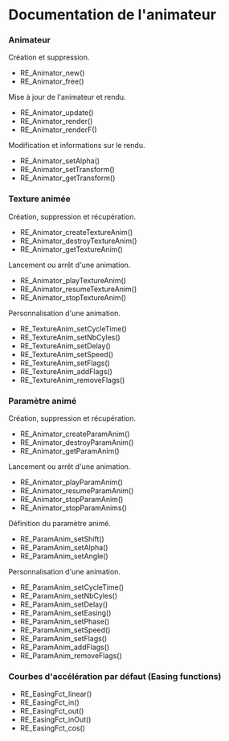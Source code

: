 # Documentation de l'animateur

### Animateur

Création et suppression.

- RE_Animator_new()
- RE_Animator_free()

Mise à jour de l'animateur et rendu.

- RE_Animator_update()
- RE_Animator_render()
- RE_Animator_renderF()

Modification et informations sur le rendu.

- RE_Animator_setAlpha()
- RE_Animator_setTransform()
- RE_Animator_getTransform()

### Texture animée

Création, suppression et récupération.

- RE_Animator_createTextureAnim()
- RE_Animator_destroyTextureAnim()
- RE_Animator_getTextureAnim()

Lancement ou arrêt d'une animation.

- RE_Animator_playTextureAnim()
- RE_Animator_resumeTextureAnim()
- RE_Animator_stopTextureAnim()

Personnalisation d'une animation.

- RE_TextureAnim_setCycleTime()
- RE_TextureAnim_setNbCyles()
- RE_TextureAnim_setDelay()
- RE_TextureAnim_setSpeed()
- RE_TextureAnim_setFlags()
- RE_TextureAnim_addFlags()
- RE_TextureAnim_removeFlags()

### Paramètre animé

Création, suppression et récupération.

- RE_Animator_createParamAnim()
- RE_Animator_destroyParamAnim()
- RE_Animator_getParamAnim()

Lancement ou arrêt d'une animation.

- RE_Animator_playParamAnim()
- RE_Animator_resumeParamAnim()
- RE_Animator_stopParamAnim()
- RE_Animator_stopParamAnims()

Définition du paramètre animé.

- RE_ParamAnim_setShift()
- RE_ParamAnim_setAlpha()
- RE_ParamAnim_setAngle()

Personnalisation d'une animation.

- RE_ParamAnim_setCycleTime()
- RE_ParamAnim_setNbCyles()
- RE_ParamAnim_setDelay()
- RE_ParamAnim_setEasing()
- RE_ParamAnim_setPhase()
- RE_ParamAnim_setSpeed()
- RE_ParamAnim_setFlags()
- RE_ParamAnim_addFlags()
- RE_ParamAnim_removeFlags()

### Courbes d'accélération par défaut (Easing functions)

- RE_EasingFct_linear()
- RE_EasingFct_in()
- RE_EasingFct_out()
- RE_EasingFct_inOut()
- RE_EasingFct_cos()
